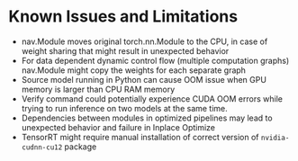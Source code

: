 <!--
Copyright (c) 2021-2024, NVIDIA CORPORATION. All rights reserved.

Licensed under the Apache License, Version 2.0 (the "License");
you may not use this file except in compliance with the License.
You may obtain a copy of the License at

    http://www.apache.org/licenses/LICENSE-2.0

Unless required by applicable law or agreed to in writing, software
distributed under the License is distributed on an "AS IS" BASIS,
WITHOUT WARRANTIES OR CONDITIONS OF ANY KIND, either express or implied.
See the License for the specific language governing permissions and
limitations under the License.
-->
# Known Issues and Limitations

- nav.Module moves original torch.nn.Module to the CPU, in case of weight sharing that might result in unexpected behavior
- For data dependent dynamic control flow (multiple computation graphs) nav.Module might copy the weights for each separate graph
- Source model running in Python can cause OOM issue when GPU memory is larger than CPU RAM memory
- Verify command could potentially experience CUDA OOM errors while trying to run inference on two models at the same time.
- Dependencies between modules in optimized pipelines may lead to unexpected behavior and failure in Inplace Optimize
- TensorRT might require manual installation of correct version of `nvidia-cudnn-cu12` package
